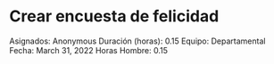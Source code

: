 # Crear encuesta de felicidad

Asignados: Anonymous
Duración (horas): 0.15
Equipo: Departamental
Fecha: March 31, 2022
Horas Hombre: 0.15